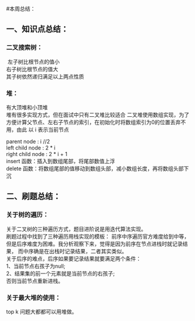 #本周总结：

## 一、知识点总结：
### 二叉搜索树：
​ 左子树比根节点的值小  
​ 右子树比根节点的值大  
​ 其子树依然递归满足以上两点性质  
### 堆：
有大顶堆和小顶堆  
堆有很多实现方式，但在面试中只有二叉堆比较适合
二叉堆使用数组实现，为了方便计算父节点、左右子节点的索引，在初始化时将数组索引为0的位置丢弃不用，由此
以 i 表示当前节点

parent node : i //2  
left child node : 2 * i  
right child node : 2 * i + 1  
insert 函数：插入到数组尾部，将尾部数值上浮  
delete 函数：将数组尾部的值移动到数组头部，减小数组长度，再将数组头部下沉   

## 二、刷题总结：
### 关于树的遍历：
关于二叉树的三种遍历方式，题目进阶说是用迭代算法实现。    
刷题过程中找到了三种遍历用栈实现的模板：
前序中序遍历官方难度给到中等，但是后序难度为困难。我分析观察下来，觉得是因为前序在节点进栈时就记录结果，
而中序确是在出栈时记录结果，二者其实类似。  
关于后序的难点，后序如果要记录结果就要满足两个条件：  
1、当前节点右孩子为null;  
2、结果集的前一个元素就是当前节点的右孩子;  
否则当前节点重新进栈。

### 关于最大堆的使用：  
top k 问题大都都可以用堆做。